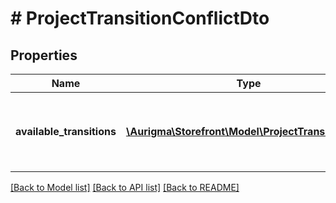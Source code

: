 # # ProjectTransitionConflictDto

## Properties

Name | Type | Description | Notes
------------ | ------------- | ------------- | -------------
**available_transitions** | [**\Aurigma\Storefront\Model\ProjectTransitionDto[]**](ProjectTransitionDto.md) | A list of all available status transitions for the project. | [optional]

[[Back to Model list]](../../README.md#models) [[Back to API list]](../../README.md#endpoints) [[Back to README]](../../README.md)
